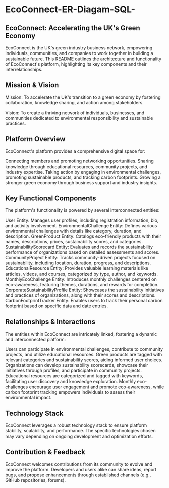 # EcoConnect-ER-Diagam-SQL-

## EcoConnect: Accelerating the UK's Green Economy
EcoConnect is the UK's green industry business network, empowering individuals, communities, and companies to work together in building a sustainable future. This README outlines the architecture and functionality of EcoConnect's platform, highlighting its key components and their interrelationships.

## Mission & Vision
Mission: To accelerate the UK's transition to a green economy by fostering collaboration, knowledge sharing, and action among stakeholders.

Vision: To create a thriving network of individuals, businesses, and communities dedicated to environmental responsibility and sustainable practices.

## Platform Overview
EcoConnect's platform provides a comprehensive digital space for:

Connecting members and promoting networking opportunities.
Sharing knowledge through educational resources, community projects, and industry expertise.
Taking action by engaging in environmental challenges, promoting sustainable products, and tracking carbon footprints.
Growing a stronger green economy through business support and industry insights.
## Key Functional Components
The platform's functionality is powered by several interconnected entities:

User Entity: Manages user profiles, including registration information, bio, and activity involvement.
EnvironmentalChallenge Entity: Defines various environmental challenges with details like category, duration, and description.
GreenProduct Entity: Catalogs eco-friendly products with their names, descriptions, prices, sustainability scores, and categories.
SustainabilityScorecard Entity: Evaluates and records the sustainability performance of organizations based on detailed assessments and scores.
CommunityProject Entity: Tracks community-driven projects focused on sustainability, including location, duration, progress, and descriptions.
EducationalResource Entity: Provides valuable learning materials like articles, videos, and courses, categorized by type, author, and keywords.
MonthlyEcoChallenge Entity: Introduces monthly challenges centered on eco-awareness, featuring themes, durations, and rewards for completion.
CorporateSustainabilityProfile Entity: Showcases the sustainability initiatives and practices of organizations, along with their scores and descriptions.
CarbonFootprintTracker Entity: Enables users to track their personal carbon footprint based on specific data and date entries.
## Relationships & Interactions
The entities within EcoConnect are intricately linked, fostering a dynamic and interconnected platform:

Users can participate in environmental challenges, contribute to community projects, and utilize educational resources.
Green products are tagged with relevant categories and sustainability scores, aiding informed user choices.
Organizations can develop sustainability scorecards, showcase their initiatives through profiles, and participate in community projects.
Educational resources are categorized and tagged with keywords, facilitating user discovery and knowledge exploration.
Monthly eco-challenges encourage user engagement and promote eco-awareness, while carbon footprint tracking empowers individuals to assess their environmental impact.
## Technology Stack
EcoConnect leverages a robust technology stack to ensure platform stability, scalability, and performance. The specific technologies chosen may vary depending on ongoing development and optimization efforts.

## Contribution & Feedback
EcoConnect welcomes contributions from its community to evolve and improve the platform. Developers and users alike can share ideas, report bugs, and propose enhancements through established channels (e.g., GitHub repositories, forums).
